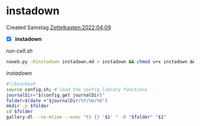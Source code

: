 # instadown
Created Samstag [Zettelkasten:2022:04:09]()

- [x] **instadown**

*run-cell.sh*
```bash
noweb.py -Rinstadown instadown.md > instadown && chmod u+x instadown && echo 'fertig'
```



*instadown*
```bash
#!/bin/bash
source config.sh; # load the config library functions
journalDir="$(config_get journalDir)"
folder=$(date +"$journalDir/%Y/%m/%d")
mkdir -p $folder
cd $folder
gallery-dl --no-mtime --exec "tt {} '$1' " -D "$folder" "$1"
```

